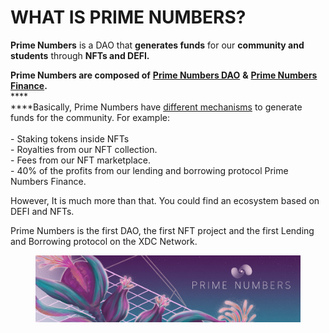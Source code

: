 # WHAT IS PRIME NUMBERS?

**Prime Numbers** is a DAO that **generates funds** for our **community and students** through **NFTs and DEFI.**

**Prime Numbers are composed of** [**Prime Numbers DAO**](https://www.primenumbers.es/) **&** [**Prime Numbers Finance**](https://www.primenumbers.finance/)**.**\
****\
****Basically, Prime Numbers have [different mechanisms](https://medium.com/@PrimeNumbersFi/prime-numbers-reward-system-e097aeb7187c) to generate funds for the community. For example:\
\
\- Staking tokens inside NFTs\
\- Royalties from our NFT collection.\
\- Fees from our NFT marketplace.\
\- 40% of the profits from our lending and borrowing protocol Prime Numbers Finance.

However, It is much more than that. You could find an ecosystem based on DEFI and NFTs.



Prime Numbers is the first DAO, the first NFT project and the first Lending and Borrowing protocol on the XDC Network.



<figure><img src="../.gitbook/assets/6-banner-PN-paris.png" alt=""><figcaption></figcaption></figure>
